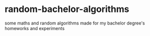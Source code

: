 # random-bachelor-algorithms
some maths and random algorithms made for my bachelor degree's homeworks and experiments 
